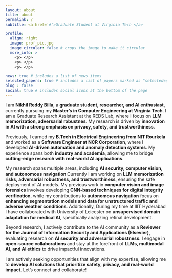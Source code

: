 ```yaml
---
layout: about
title: about
permalink: /
subtitle: <a href='#'>Graduate Student at Virginia Tech </a>

profile:
  align: right
  image: prof_pic.jpg
  image_circular: false # crops the image to make it circular
  more_info: >
    <p> </p>
    <p> </p>
    <p> </p>

news: true # includes a list of news items
selected_papers: true # includes a list of papers marked as "selected={true}"
blog : false
social: true # includes social icons at the bottom of the page
---
```


I am **Nikhil Reddy Billa**, a **graduate student, researcher, and AI enthusiast**, currently pursuing my **Master’s in Computer Engineering at Virginia Tech**.  I am a Graduate Research Assistant at the REDS Lab, where I focus on **LLM memorization, adversarial robustnes**. My research is driven by **innovation in AI with a strong emphasis on privacy, safety, and trustworthiness**.

Previously, I earned my **B.Tech in Electrical Engineering from NIT Rourkela** and worked as a **Software Engineer at NCR Corporation**, where I developed **AI-driven automation and anomaly detection systems**. My experience spans both **industry and academia**, allowing me to bridge **cutting-edge research with real-world AI applications**.  


My research spans multiple areas, including **AI security, computer vision, and autonomous navigation**.Currently I am working on **LLM memorization risks, adversarial robustness, and trustworthiness**, ensuring the safe deployment of AI models. My previous work in **computer vision and image forensics** involves developing **CNN-based techniques for digital integrity verification**, while my contributions to **autonomous navigation** focus on **enhancing segmentation models and data for unstructured traffic and adverse weather conditions**. Additionally, During my time at IIIT Hyderabad I have collaborated with University of Leicester on **unsupervised domain adaptation for medical AI**, specifically analyzing retinal development.  

Beyond research, I actively contribute to the AI community as a **Reviewer for the Journal of Information Security and Applications (Elsevier)**, evaluating research on **AI security and adversarial robustness**. I engage in **open-source collaborations** and stay at the forefront of **LLMs, multimodal AI, and AI ethics** to drive impactful innovations.  

I am actively seeking opportunities that align with my expertise, allowing me to **develop AI solutions that prioritize safety, privacy, and real-world impact**. Let’s connect and collaborate!  
